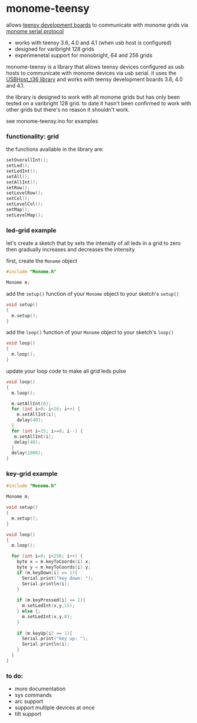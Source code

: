 # monome-teensy

allows [teensy development boards](https://www.pjrc.com/teensy/) to communicate with monome grids via [monome serial protocol](https://monome.org/docs/serialosc/serial.txt)

- works with teensy 3.6, 4.0 and 4.1 (when usb host is configured)
- designed for varibright 128 grids 
- experimenetal support for monobright, 64 and 256 grids

monome-teensy is a library that allows teensy devices configured as usb hosts to communicate with monome devices via usb serial. it uses the [USBHost_t36 library](https://github.com/PaulStoffregen/USBHost_t36) and works with teensy development boards 3.6, 4.0 and 4.1.

the library is designed to work with all monome grids but has only been tested on a varibright 128 grid. to date it hasn't been confirmed to work with other grids but there's no reason it shouldn't work.

see monome-teensy.ino for examples

### functionality: grid

the functions available in the library are:

```c
setOverallInt();
setLed();
setLedInt();
setAll();
setAllInt();    
setRow();
setLevelRow();
setCol();
setLevelCol();
setMap();
setLevelMap();
```

### led-grid example

let's create a sketch that by sets the intensity of all leds in a grid to zero then gradually increases and decreases the intensity

first, create the `Monome` object

```c
#include "Monome.h"

Monome m;
```

add the `setup()` function of your `Monome` object to your sketch's `setup()` 

```c
void setup()
{
  m.setup();
}
```

add the `loop()` function of your `Monome` object to your sketch's `loop()`

```c
void loop()
{
  m.loop();
}
```

update your loop code to make all grid leds pulse

```c
void loop()
{
  m.loop();

  m.setAllInt(0); 
  for (int i=0; i<16; i++) {
    m.setAllInt(i);
    delay(40);
  }
  for (int i=15; i>=0; i--) {
   m.setAllInt(i);
   delay(40);
  }
  delay(1000);
}
```

### key-grid example

```c
#include "Monome.h"

Monome m;

void setup()
{
  m.setup();
}

void loop()
{
  m.loop();

  for (int i=0; i<256; i++) {
    byte x = m.keyToCoords(i).x;
    byte y = m.keyToCoords(i).y;
    if (m.keyDown[i] == 1){
      Serial.print("key down: ");
      Serial.println(i);
    }
    
    if (m.keyPressed[i] == 1){
      m.setLedInt(x,y,15);
    } else {;
      m.setLedInt(x,y,0);
    }
    
    if (m.keyUp[i] == 1){
      Serial.print("key up: ");
      Serial.println(i);
    }
  }
}
```

### to do:
- more documentation
- sys commands
- arc support
- support multiple devices at once
- tilt support
